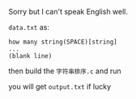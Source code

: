 Sorry but I can't speak English well.

`data.txt` as:
```
how many string(SPACE)[string]
...
(blank line)
```

then build the `字符串排序.c` and run

you will get `output.txt` if lucky
